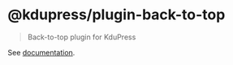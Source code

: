 # @kdupress/plugin-back-to-top

> Back-to-top plugin for KduPress

See [documentation](https://kdupress.web.app/plugin/official/plugin-back-to-top.html).
